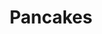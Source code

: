 ---
title: Pancakes
meal: breakfast
image: pancakes.jpg
description: Fluffy pancakes made with Bisquick and cooked to golden perfection.
badge: Delicious
difficulty: hard
restrictions:
  - vegetarian
tags:
  - delicious
  - kid-favorite
  - brunch
ingredients:
  - 2 cups Bisquick mix
  - 1 cup milk
  - 2 eggs
  - 1 Tbsp butter
instructions:
  - Heat a pan at medium.
  - Add 1 Tbsp butter to the pan.
  - Crack the eggs into a large bowl.
  - Whisk mix, milk, and eggs until smooth.
  - Pour small amounts of the batter on the pan. Make sure the pancakes don't touch each other.
  - Flip the pancakes when there are bubbles on top.
---